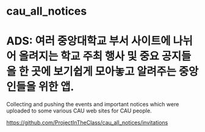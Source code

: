 # cau_all_notices

# ADS: 여러 중앙대학교 부서 사이트에 나뉘어 올려지는 학교 주최 행사 및 중요 공지들을 한 곳에 보기쉽게 모아놓고 알려주는 중앙인들을 위한 앱.
Collecting and pushing the events and important notices which were uploaded to some various CAU web sites for CAU people.


https://github.com/ProjectInTheClass/cau_all_notices/invitations
